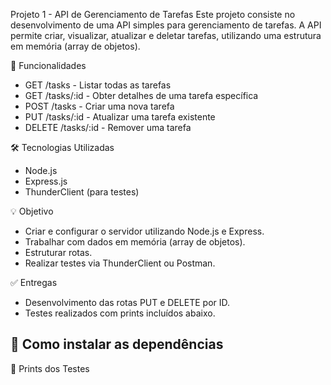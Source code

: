 Projeto 1 - API de Gerenciamento de Tarefas
Este projeto consiste no desenvolvimento de uma API simples para gerenciamento de tarefas. 
A API permite criar, visualizar, atualizar e deletar tarefas, utilizando uma estrutura em memória (array de objetos).

🚀 Funcionalidades
- GET /tasks - Listar todas as tarefas
- GET /tasks/:id - Obter detalhes de uma tarefa específica
- POST /tasks - Criar uma nova tarefa
- PUT /tasks/:id - Atualizar uma tarefa existente
- DELETE /tasks/:id - Remover uma tarefa
  
🛠️ Tecnologias Utilizadas
- Node.js
- Express.js
- ThunderClient (para testes)

💡 Objetivo
- Criar e configurar o servidor utilizando Node.js e Express.
- Trabalhar com dados em memória (array de objetos).
- Estruturar rotas.
- Realizar testes via ThunderClient ou Postman.
  
✅ Entregas
- Desenvolvimento das rotas PUT e DELETE por ID.
- Testes realizados com prints incluídos abaixo.

🚀 Como instalar as dependências
-


🧪 Prints dos Testes
